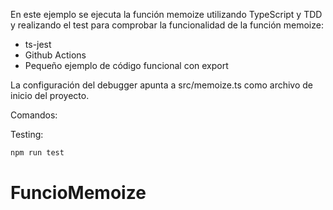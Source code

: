 En este ejemplo se ejecuta la función memoize utilizando TypeScript y TDD
y realizando el test para comprobar la funcionalidad de la función memoize:

- ts-jest
- Github Actions
- Pequeño ejemplo de código funcional con export

La configuración del debugger apunta a src/memoize.ts como archivo de inicio del proyecto.

Comandos:

Testing:

```sh
npm run test
```
# FuncioMemoize
